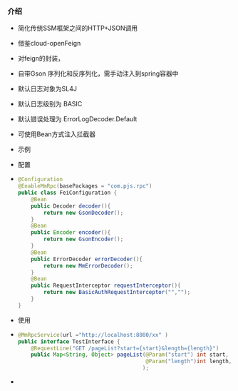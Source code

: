 ### 介绍
- 简化传统SSM框架之间的HTTP+JSON调用

- 借鉴cloud-openFeign

- 对feign的封装，

- 自带Gson 序列化和反序列化，需手动注入到spring容器中

- 默认日志对象为SL4J

- 默认日志级别为 BASIC

- 默认错误处理为 ErrorLogDecoder.Default

- 可使用Bean方式注入拦截器

- 示例

- 配置

- ```java
  @Configuration
  @EnableMmRpc(basePackages = "com.pjs.rpc")
  public class FeiConfiguration {
      @Bean
      public Decoder decoder(){
          return new GsonDecoder();
      }
      @Bean
      public Encoder encoder(){
          return new GsonEncoder();
      }
      @Bean
      public ErrorDecoder errorDecoder(){
          return new MmErrorDecoder();
      }
      @Bean
      public RequestInterceptor requestInterceptor(){
          return new BasicAuthRequestInterceptor("","");
      }
  }
  ```

- 使用

- ```java
  @MmRpcService(url ="http://localhost:8080/xx" )
  public interface TestInterface {
      @RequestLine("GET /pageList?start={start}&length={length}")
      public Map<String, Object> pageList(@Param("start") int start,
                                          @Param("length")int length,
                                         );
  ```

- 